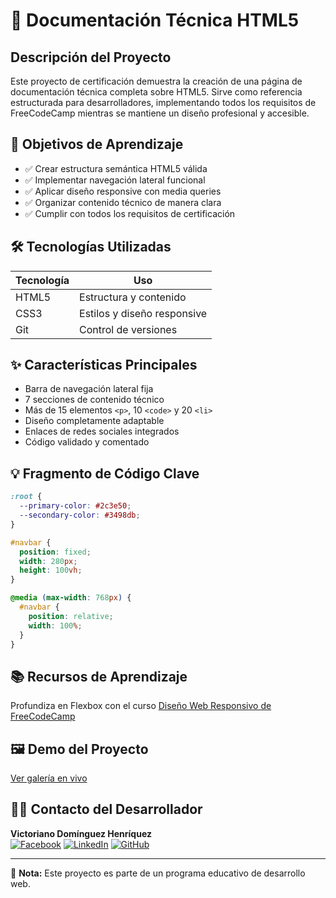 # 📄 Documentación Técnica HTML5

## Descripción del Proyecto
Este proyecto de certificación demuestra la creación de una página de documentación técnica completa sobre HTML5. Sirve como referencia estructurada para desarrolladores, implementando todos los requisitos de FreeCodeCamp mientras se mantiene un diseño profesional y accesible.

## 🎯 Objetivos de Aprendizaje
- ✅ Crear estructura semántica HTML5 válida
- ✅ Implementar navegación lateral funcional
- ✅ Aplicar diseño responsive con media queries
- ✅ Organizar contenido técnico de manera clara
- ✅ Cumplir con todos los requisitos de certificación

## 🛠 Tecnologías Utilizadas
| Tecnología | Uso |
|------------|-----|
| HTML5 | Estructura y contenido |
| CSS3 | Estilos y diseño responsive |
| Git | Control de versiones |

## ✨ Características Principales
- Barra de navegación lateral fija
- 7 secciones de contenido técnico
- Más de 15 elementos `<p>`, 10 `<code>` y 20 `<li>`
- Diseño completamente adaptable
- Enlaces de redes sociales integrados
- Código validado y comentado

## 💡 Fragmento de Código Clave
```css
:root {
  --primary-color: #2c3e50;
  --secondary-color: #3498db;
}

#navbar {
  position: fixed;
  width: 280px;
  height: 100vh;
}

@media (max-width: 768px) {
  #navbar {
    position: relative;
    width: 100%;
  }
}

```
## 📚 Recursos de Aprendizaje
Profundiza en Flexbox con el curso [Diseño Web Responsivo de FreeCodeCamp](https://www.freecodecamp.org/learn/2022/responsive-web-design/)

## 🖼️ Demo del Proyecto
[Ver galería en vivo](https://informaticaempresarial-tic-docente.github.io/GaleriaFlexboxCSS/)

## 👨‍💻 Contacto del Desarrollador
**Victoriano Domínguez Henríquez**  
[![Facebook](https://img.shields.io/badge/Facebook-1877F2?style=for-the-badge&logo=facebook&logoColor=white)](https://web.facebook.com/profile.php?id=61573209977446&locale=es_LA) [![LinkedIn](https://img.shields.io/badge/LinkedIn-0077B5?style=for-the-badge&logo=linkedin&logoColor=white)](https://www.linkedin.com/in/victoriano-dominguez-henr%C3%ADquez-614785144) [![GitHub](https://img.shields.io/badge/GitHub-181717?style=for-the-badge&logo=github&logoColor=white)](https://github.com/InformaticaEmpresarial-Tic-Docente/InformaticaEmpresarial-Tic-Docente)


---

📄 **Nota:** Este proyecto es parte de un programa educativo de desarrollo web.
